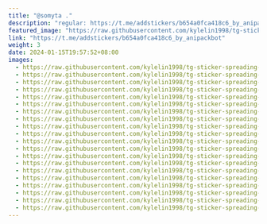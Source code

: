 ```yaml
---
title: "@somyta ."
description: "regular: https://t.me/addstickers/b654a0fca418c6_by_anipackbot"
featured_image: "https://raw.githubusercontent.com/kylelin1998/tg-sticker-spreading-worldwide-images/main/img/71fb6367-f3c6-40d5-826e-994410022074.jpg"
link: "https://t.me/addstickers/b654a0fca418c6_by_anipackbot"
weight: 3
date: 2024-01-15T19:57:52+08:00
images:
  - https://raw.githubusercontent.com/kylelin1998/tg-sticker-spreading-worldwide-images/main/img/71fb6367-f3c6-40d5-826e-994410022074.jpg
  - https://raw.githubusercontent.com/kylelin1998/tg-sticker-spreading-worldwide-images/main/img/d2d0ba95-8423-44a5-8e8c-a0a0d2657dca.jpg
  - https://raw.githubusercontent.com/kylelin1998/tg-sticker-spreading-worldwide-images/main/img/480d4ded-da73-4c5e-a24a-f8d7ccc46bd7.jpg
  - https://raw.githubusercontent.com/kylelin1998/tg-sticker-spreading-worldwide-images/main/img/5c0d97c0-5f56-44e4-8b8d-d7a6492660a9.jpg
  - https://raw.githubusercontent.com/kylelin1998/tg-sticker-spreading-worldwide-images/main/img/b382487c-eae3-45e4-8b2a-57eddc5510cb.jpg
  - https://raw.githubusercontent.com/kylelin1998/tg-sticker-spreading-worldwide-images/main/img/ad8fd602-2c6b-4a16-b37f-207fb6a43425.jpg
  - https://raw.githubusercontent.com/kylelin1998/tg-sticker-spreading-worldwide-images/main/img/8ba562a4-bd58-4840-b4b6-86d82814ecff.jpg
  - https://raw.githubusercontent.com/kylelin1998/tg-sticker-spreading-worldwide-images/main/img/2f5908b1-809c-4dc5-9ee8-7eb439d5ca5f.jpg
  - https://raw.githubusercontent.com/kylelin1998/tg-sticker-spreading-worldwide-images/main/img/084a82c2-e13b-4f3b-b51a-46dbe4d8e9bb.jpg
  - https://raw.githubusercontent.com/kylelin1998/tg-sticker-spreading-worldwide-images/main/img/8de77c74-e48d-4b45-9044-ec0309680ece.jpg
  - https://raw.githubusercontent.com/kylelin1998/tg-sticker-spreading-worldwide-images/main/img/f8cd9492-ecb1-4733-b117-0dd329cce602.jpg
  - https://raw.githubusercontent.com/kylelin1998/tg-sticker-spreading-worldwide-images/main/img/aa47ebf7-85f9-4e14-94fd-3919d68cbf3f.jpg
  - https://raw.githubusercontent.com/kylelin1998/tg-sticker-spreading-worldwide-images/main/img/6c895809-ce5d-426c-aa3d-b9dc57e21193.jpg
  - https://raw.githubusercontent.com/kylelin1998/tg-sticker-spreading-worldwide-images/main/img/18460bf1-f832-469b-bd83-8ed7416f054f.jpg
  - https://raw.githubusercontent.com/kylelin1998/tg-sticker-spreading-worldwide-images/main/img/1143ee8d-13ad-45b2-9ec2-47bd6702d981.jpg
  - https://raw.githubusercontent.com/kylelin1998/tg-sticker-spreading-worldwide-images/main/img/40cbb5c4-7523-458f-b8d1-3fbb5763019e.jpg
  - https://raw.githubusercontent.com/kylelin1998/tg-sticker-spreading-worldwide-images/main/img/0824ef7f-0136-4eeb-828e-ba1968cbd26d.jpg
  - https://raw.githubusercontent.com/kylelin1998/tg-sticker-spreading-worldwide-images/main/img/df356f9b-cd31-4674-88ea-6005382e76c9.jpg
  - https://raw.githubusercontent.com/kylelin1998/tg-sticker-spreading-worldwide-images/main/img/9aad7dec-83ce-4a08-ae41-52f988a19e2f.jpg
  - https://raw.githubusercontent.com/kylelin1998/tg-sticker-spreading-worldwide-images/main/img/19a51ba8-761d-44d5-95f4-48242bcb529d.jpg
---
```

